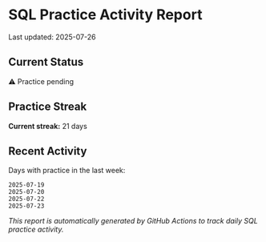 # SQL Practice Activity Report

Last updated: 2025-07-26

## Current Status

⚠️ Practice pending

## Practice Streak

**Current streak:** 21 days

## Recent Activity

Days with practice in the last week:

```
2025-07-19
2025-07-20
2025-07-22
2025-07-23
```

*This report is automatically generated by GitHub Actions to track daily SQL practice activity.*
